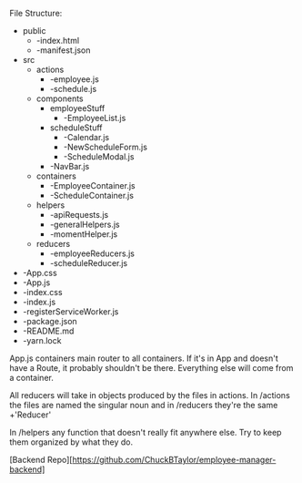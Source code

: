 File Structure:
* public
  * -index.html
  * -manifest.json
* src
  * actions
    * -employee.js
    * -schedule.js
  * components
    * employeeStuff
      * -EmployeeList.js
    * scheduleStuff
      * -Calendar.js
      * -NewScheduleForm.js
      * -ScheduleModal.js
    * -NavBar.js
  * containers
    * -EmployeeContainer.js
    * -ScheduleContainer.js          
  * helpers
    * -apiRequests.js
    * -generalHelpers.js
    * -momentHelper.js          
  * reducers
    * -employeeReducers.js
    * -scheduleReducer.js
 * -App.css
 * -App.js
 * -index.css
 * -index.js
 * -registerServiceWorker.js
* -package.json
* -README.md
* -yarn.lock


App.js containers main router to all containers.  If it's in App and doesn't have a Route, it probably shouldn't be there. Everything else will come from a container.

All reducers will take in objects produced by the files in actions. In /actions the files are named the singular noun and in /reducers they're the same +'Reducer'

In /helpers any function that doesn't really fit anywhere else.  Try to keep them organized by what they do.

[Backend Repo][https://github.com/ChuckBTaylor/employee-manager-backend]
